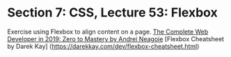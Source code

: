 # Section 7: CSS, Lecture 53: Flexbox
Exercise using Flexbox to align content on a page.
[The Complete Web Developer in 2019: Zero to Mastery by Andrei Neagoie](https://www.udemy.com/the-complete-web-developer-in-2018/)
[Flexbox Cheatsheet by Darek Kay] (https://darekkay.com/dev/flexbox-cheatsheet.html)